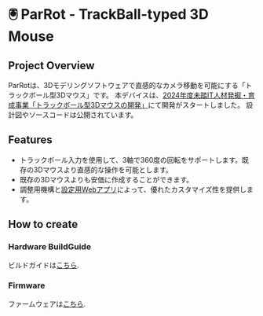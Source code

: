 # 🖲️ ParRot - TrackBall-typed 3D Mouse

## Project Overview
ParRotは、3Dモデリングソフトウェアで直感的なカメラ移動を可能にする「トラックボール型3Dマウス」です。
本デバイスは、[2024年度未踏IT人材発掘・育成事業「トラックボール型3Dマウスの開発」](https://www.ipa.go.jp/jinzai/mitou/it/2024/gaiyou-tk-3.html)にて開発がスタートしました。
設計図やソースコードは公開されています。

## Features
- トラックボール入力を使用して、3軸で360度の回転をサポートします。既存の3Dマウスより直感的な操作を可能とします。
- 既存の3Dマウスよりも安価に作成することができます。
- 調整用機構と[設定用Webアプリ](https://nest.parrot3dmouse.com/)によって、優れたカスタマイズ性を提供します。

## How to create

### Hardware BuildGuide
ビルドガイドは[こちら](https://github.com/ParRot-3DMouse/doc/blob/main/1.0/doc/buildguide.md).

### Firmware
ファームウェアは[こちら](https://github.com/ParRot-3DMouse/ParRotFirmware).
